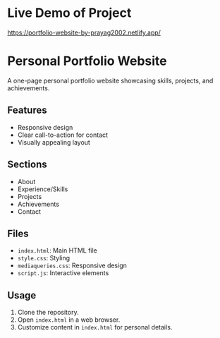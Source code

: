# Live Demo of Project

https://portfolio-website-by-prayag2002.netlify.app/

# Personal Portfolio Website

A one-page personal portfolio website showcasing skills, projects, and achievements.

## Features

- Responsive design
- Clear call-to-action for contact
- Visually appealing layout

## Sections

- About
- Experience/Skills
- Projects
- Achievements
- Contact

## Files

- `index.html`: Main HTML file
- `style.css`: Styling
- `mediaqueries.css`: Responsive design
- `script.js`: Interactive elements

## Usage

1. Clone the repository.
2. Open `index.html` in a web browser.
3. Customize content in `index.html` for personal details.
